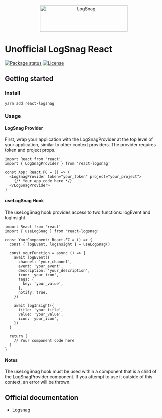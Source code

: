 <div align="center">
  <a href="https://logsnag.com/?utm_source=github/felixlgr-react-logsnag&utm_medium=logo" target="_blank">
    <img src="https://logsnag.com/_next/static/media/logo-text.c9e33f2c.svg" alt="LogSnag" width="280" height="84">
  </a>
</div>

# Unofficial LogSnag React

[![Package status](https://img.shields.io/npm/v/react-logsnag.svg)](https://www.npmjs.com/package/react-logsnag)
[![License](https://img.shields.io/npm/l/react-logsnag.svg)](https://opensource.org/licenses/MIT)


## Getting started

### Install

```bash
yarn add react-logsnag
```

### Usage

#### LogSnag Provider
First, wrap your application with the LogSnagProvider at the top level of your application, similar to other context providers. The provider requires token and project props.

```tsx
import React from 'react'
import { LogSnagProvider } from 'react-logsnag'

const App: React.FC = () => (
  <LogSnagProvider token="your_token" project="your_project">
    {/* Your app code here */}
  </LogSnagProvider>
)
```

#### useLogSnag Hook

The useLogSnag hook provides access to two functions: logEvent and logInsight.

```tsx
import React from 'react'
import { useLogSnag } from 'react-logsnag'

const YourComponent: React.FC = () => {
  const { logEvent, logInsight } = useLogSnag()

  const yourFunction = async () => {
    await logEvent({
      channel: 'your_channel',
      event: 'your_event',
      description: 'your_description',
      icon: 'your_icon',
      tags: {
        key: 'your_value',
      },
      notify: true,
    })

    await logInsight({
      title: 'your_title',
      value: 'your_value',
      icon: 'your_icon',
    })
  }

  return (
    // Your component code here
  )
}

```

#### Notes
The useLogSnag hook must be used within a component that is a child of the LogSnagProvider component. If you attempt to use it outside of this context, an error will be thrown.

## Official documentation

- [Logsnag](https://docs.logsnag.com)
